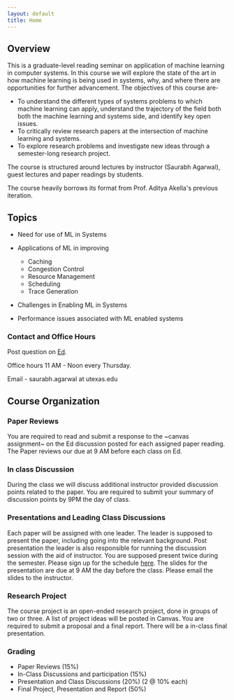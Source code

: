 ```yaml
---
layout: default
title: Home
---
```

## Overview
 This is a graduate-level reading seminar on application of machine learning in computer systems. 
In this course we will explore the state of the art in how machine learning is being used in systems, why, and where there are opportunities for further advancement. 
The objectives of this course are-

   * To understand the different types of systems problems to which machine learning can apply, understand the trajectory of the field both both the machine learning and systems side, and identify key open issues.
   * To critically review research papers at the intersection of machine learning and systems.
   * To explore research problems and investigate new ideas through a semester-long research project. 


The course is structured around lectures by instructor (Saurabh Agarwal), guest lectures and paper readings by students.

The course heavily borrows its format from Prof. Aditya Akella's previous iteration. 

## Topics 
* Need for use of ML in Systems
* Applications of ML in improving
	* Caching
	* Congestion Control
	* Resource Management
	* Scheduling
	* Trace Generation

* Challenges in Enabling ML in Systems
* Performance issues associated with ML enabled systems

### Contact and Office Hours 
Post question on [Ed](https://edstem.org/us/join/Z4BnYa).

Office hours 11 AM - Noon every Thursday. 

Email - saurabh.agarwal at utexas.edu


## Course Organization

### Paper Reviews
You are required to read and submit a response to the ~canvas assignment~ on the Ed discussion posted for each assigned paper reading. 
The Paper reviews our due at 9 AM before each class on Ed.

### In class Discussion 
During the class we will discuss additional instructor provided discussion points related to the paper.
You are required to submit your summary of discussion points by 9PM the day of class.

### Presentations and Leading Class Discussions

Each paper will be assigned with one leader. The leader is supposed to present the paper, including going into the relevant background.
Post presentation the leader is also responsible for running the discussion session with the aid of instructor. 
You are supposed present twice during the semester. Please sign up for the schedule [here](https://docs.google.com/spreadsheets/d/1-xrEr01Fo5AbcDacBailEWuvutqiYLfpN802onC0qpE/edit?usp=sharing).
The slides for the presentation are due at 9 AM the day before the class. Please email the slides to the instructor.

### Research Project 
 The course project is an open-ended research project, done in groups of two or three. A list of project ideas will be posted in Canvas. You are required to submit a proposal and a final report. There will be a in-class final presentation. 

### Grading

* Paper Reviews (15%)
* In-Class Discussions and participation (15%)
* Presentation and Class Discussions (20%) (2 @ 10% each)
* Final Project, Presentation and Report (50%)

